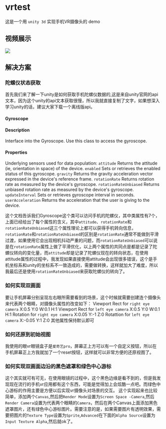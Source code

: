# vrtest
 这是一个用 `unity 3d` 实现手机VR摄像头的 demo

## 视频展示
![](https://github.com/jiiiimmmmmmm/vrtest/blob/master/展示视频gif.gif)

## 解决方案
### 陀螺仪状态获取
 首先我们来了解一下unity是如何获取手机陀螺仪数据的,这是来自unity官网的api文本，因为这个unity的api文本获取很慢，所以我就直接复制了文字，如果想深入学习unity的话，建议大家下载一个离线版api。
 
#### Gyroscope
#### Description
Interface into the Gyroscope.
Use this class to access the gyroscope. 
#### Properties
Underlying sensors used for data population:
`attitude`	Returns the attitude (ie, orientation in space) of the device.
`enabled`	Sets or retrieves the enabled status of this gyroscope.
`gravity`	Returns the gravity acceleration vector expressed in the device's reference frame.
`rotationRate`	Returns rotation rate as measured by the device's gyroscope.
`rotationRateUnbiased`	Returns unbiased rotation rate as measured by the device's gyroscope.
`updateInterval`	Sets or retrieves gyroscope interval in seconds.
`userAcceleration`	Returns the acceleration that the user is giving to the device.

 这个文档告诉我们Gyroscope这个类可以访问手机的陀螺仪，其中类属性有7个，上面已经给出了每个属性的含义，其中`attitude`、`rotationRate`和`rotationRateUnbiased`这三个属性理论上都可以获得手机转向信息，`rotationRate`和`rotationRateUnbiased`的区别是`rotationRate`通常不能做到平滑过渡，如果使用它会出现相机抖动严重的问题，而`rotationRateUnbiased`可以说是在`rotationRate`属性上做了平滑优化，以上两个属性的共同点是都是记录了陀螺仪转向的变化量，而`attitude`却是记录了陀螺仪现在的转向状态，在使用attitude属性的过程中，我发现如果直接使用attitude会出现很多错误，这个是手机坐标系和unity的坐标系不一致造成的，需要做转换，这样就加大了难度，所以我最后还是使用`rotationRateUnbiased`来获取陀螺仪的转向了。


### 如何实现双画面
 要让手机屏幕分别呈现左右眼所需要看到的场景，这个时候就需要创建连个摄像头来代表两个眼睛，对摄像头属性的改变如下：
  Viewport Rect for `right eye camera` X:0.5 Y:0 W:0.1 H:1
  Viewport Rect for `left eye camera` X:0.5 Y:0 W:0.1 H:1
  Rotation for `right eye camera` X:0.05 Y:-1 Z:0
  Rotattion for `left eye camera` X:-0.05 Y:1 Z:0
  其他属性保持默认即可
  
  
### 如何还原到初始视图
 我使用的眼vr眼镜盒子是`爱奇艺pro`，屏幕正上方可以有一个自定义按钮，所以在手机屏幕正上方我就加了一个reset按钮，这样就可以非常方便的还原视图了。

### 如何实现双画面边沿的黑色遮罩和绿色中心游标
 这个其实就可有可无，在使用眼镜的过程中，这个黑色边缘是看不到的，但是我发现现在流行的手机vr应用都有这个东西，可能是觉得加上会炫酷一点吧。而绿色中心游标的作用主要是方便以后实现vr摄像头对场景的交互。
 这个实现起来也比较简单，添加两个`Canvas`,然后把`Render Mode`设置为`Screen Space -Camera`,然后`Render Camera`设置为代表两个眼睛的`Camera`，然后在两个Canvas上面添加黑色遮罩图片，还有绿色中心游标图片。需要注意的是，如果需要图片有透明效果，需要把图片的`Texture Type`设置为`Sprite`,`Advanced`在下面的`Alpha Source`设置为`Input Texture Alpha`,然后就ok了。
 
 





